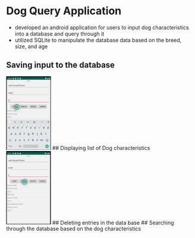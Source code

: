 # Dog Query Application
- developed an android application for users to input dog characteristics into a database and query through it
- utilized SQLite to manipulate the database data based on the breed, size, and age
## Saving input to the database
<img src= images/image2.png width = "120">
## Displaying list of Dog characteristics
<img src=images/image3.png width= "120">
## Deleting entries in the data base
## Searching through the database based on the dog characteristics 
